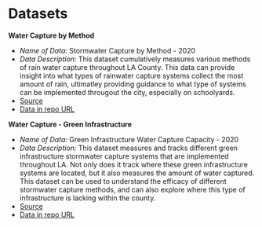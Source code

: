 # Datasets
**Water Capture by Method** 
* *Name of Data:* Stormwater Capture by Method - 2020 
* *Data Description:* This dataset cumulatively measures various methods of rain water capture throughout LA County. This data can provide insight into what types of rainwater capture systems collect the most amount of rain, ultimatley providing guidance to what type of systems can be implemented througout the city, especially on schoolyards. 
* [Source](https://data.lacity.org/Community-Economic-Development/Water-Capture-by-Method/xe35-4wsy)
* [Data in repo URL](https://github.com/elliegert/up206a-ellie/blob/8daac1d836e9171544070aacc94f2a71f345abaa/Data/Water_Capture_by_Method.csv)

**Water Capture - Green Infrastructure** 
* *Name of Data:* Green Infrastructure Water Capture Capacity - 2020
*  *Data Description:* This dataset measures and tracks different green infrastructure stormwater capture systems that are implemented throughout LA. Not only does it track where these green infrastructure systems are located, but it also measures the amount of water captured. This dataset can be used to understand the efficacy of different stormwater capture methods, and can also explore where this type of infrastructure is lacking within the county. 
* [Source](https://data.lacity.org/Sanitation/Green-Infrastructure-Water-Capture-Capacity/pdbw-x3k8)
* [Data in repo URL](https://github.com/elliegert/up206a-ellie/blob/cd7ff676a0731dedfef74353113e3855c615ab3f/Data/Water_Capture_by_Method.csv)
